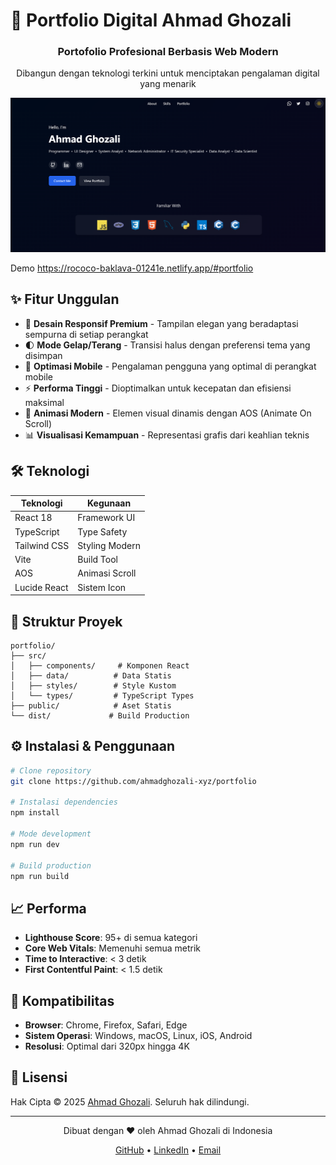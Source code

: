 # 🌟 Portfolio Digital Ahmad Ghozali

<div align="center">
  <h3>Portofolio Profesional Berbasis Web Modern</h3>
  <p>Dibangun dengan teknologi terkini untuk menciptakan pengalaman digital yang menarik</p>
</div>

![Portfolio Preview](https://raw.githubusercontent.com/ahmadghozali-xyz/Draw.io/refs/heads/main/Portfolio/P1.png)

Demo https://rococo-baklava-01241e.netlify.app/#portfolio
## ✨ Fitur Unggulan

- 🎨 **Desain Responsif Premium** - Tampilan elegan yang beradaptasi sempurna di setiap perangkat
- 🌓 **Mode Gelap/Terang** - Transisi halus dengan preferensi tema yang disimpan
- 📱 **Optimasi Mobile** - Pengalaman pengguna yang optimal di perangkat mobile
- ⚡ **Performa Tinggi** - Dioptimalkan untuk kecepatan dan efisiensi maksimal
- 🔄 **Animasi Modern** - Elemen visual dinamis dengan AOS (Animate On Scroll)
- 📊 **Visualisasi Kemampuan** - Representasi grafis dari keahlian teknis

## 🛠️ Teknologi

<div align="center">

| Teknologi | Kegunaan |
|-----------|----------|
| React 18 | Framework UI |
| TypeScript | Type Safety |
| Tailwind CSS | Styling Modern |
| Vite | Build Tool |
| AOS | Animasi Scroll |
| Lucide React | Sistem Icon |

</div>

## 📂 Struktur Proyek

```
portfolio/
├── src/
│   ├── components/     # Komponen React
│   ├── data/          # Data Statis
│   ├── styles/        # Style Kustom
│   └── types/         # TypeScript Types
├── public/            # Aset Statis
└── dist/             # Build Production
```
## ⚙️ Instalasi & Penggunaan

```bash
# Clone repository
git clone https://github.com/ahmadghozali-xyz/portfolio

# Instalasi dependencies
npm install

# Mode development
npm run dev

# Build production
npm run build
```

## 📈 Performa

- **Lighthouse Score**: 95+ di semua kategori
- **Core Web Vitals**: Memenuhi semua metrik
- **Time to Interactive**: < 3 detik
- **First Contentful Paint**: < 1.5 detik

## 📱 Kompatibilitas

- **Browser**: Chrome, Firefox, Safari, Edge
- **Sistem Operasi**: Windows, macOS, Linux, iOS, Android
- **Resolusi**: Optimal dari 320px hingga 4K

## 📄 Lisensi

Hak Cipta © 2025 [Ahmad Ghozali](https://github.com/ahmadghozali-xyz). Seluruh hak dilindungi.

---

<div align="center">
  <p>Dibuat dengan ❤️ oleh Ahmad Ghozali di Indonesia</p>
  <p>
    <a href="https://github.com/ahmadghozali-xyz">GitHub</a> •
    <a href="https://www.linkedin.com/in/ahmadghozali-xyz/">LinkedIn</a> •
    <a href="mailto:ahmadghozali.xyz@gmail.com">Email</a>
  </p>
</div>
